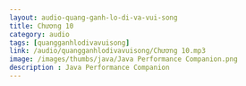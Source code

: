 ```yaml
---
layout: audio-quang-ganh-lo-di-va-vui-song
title: Chương 10
category: audio
tags: [quangganhlodivavuisong]
link: /audio/quangganhlodivavuisong/Chương 10.mp3 
image: /images/thumbs/java/Java Performance Companion.png
description : Java Performance Companion 
---
```












